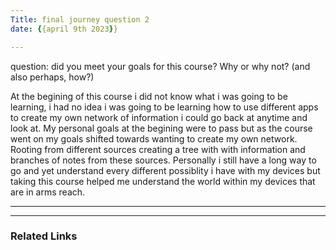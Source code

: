 ```yaml
---
Title: final journey question 2
date: {{april 9th 2023}}

---
```

question: did you meet your goals for this course? Why or why not? (and also perhaps, how?)

At the begining of this course i did not know what i was going to be learning, i had no idea i was going to be learning how to use different apps to create my own network of information i could go back at anytime and look at. 
My personal goals at the begining were to pass but as the course went on my goals shifted towards wanting to create my own network. Rooting from different sources creating a tree with with information and branches of notes from these sources. 
Personally i still have a long way to go and yet understand every different possiblity i have with my devices but taking this course helped me understand the world within my devices that are in arms reach. 


---


---

### Related Links 
